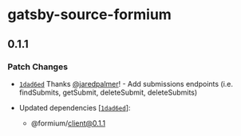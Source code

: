 # gatsby-source-formium

## 0.1.1

### Patch Changes

- [`1dad6ed`](https://github.com/formium/formium/commit/1dad6ed80313088e7d853167b7a31e337d81d2a0) Thanks [@jaredpalmer](https://github.com/jaredpalmer)! - Add submissions endpoints (i.e. findSubmits, getSubmit, deleteSubmit, deleteSubmits)

- Updated dependencies [[`1dad6ed`](https://github.com/formium/formium/commit/1dad6ed80313088e7d853167b7a31e337d81d2a0)]:
  - @formium/client@0.1.1
